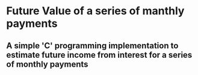 # Future Value of a series of manthly payments

## A simple 'C' programming implementation to estimate future income from interest for a series of monthly payments
